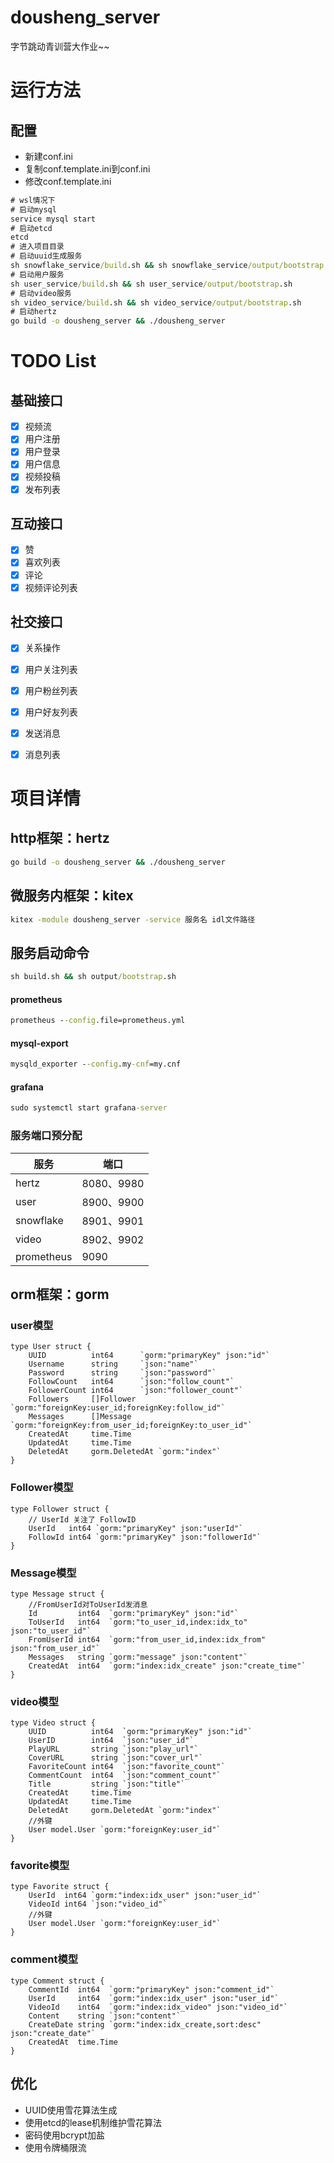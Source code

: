 # dousheng_server

字节跳动青训营大作业~~

# 运行方法

## 配置

* 新建conf.ini
* 复制conf.template.ini到conf.ini
* 修改conf.template.ini

~~~ cmd
# wsl情况下
# 启动mysql
service mysql start
# 启动etcd
etcd
# 进入项目目录
# 启动uuid生成服务
sh snowflake_service/build.sh && sh snowflake_service/output/bootstrap.sh
# 启动用户服务
sh user_service/build.sh && sh user_service/output/bootstrap.sh
# 启动video服务
sh video_service/build.sh && sh video_service/output/bootstrap.sh
# 启动hertz
go build -o dousheng_server && ./dousheng_server
~~~

# TODO List

## 基础接口

- [x] 视频流
- [x] 用户注册
- [x] 用户登录
- [x] 用户信息
- [x] 视频投稿
- [x] 发布列表

## 互动接口 

- [x] 赞
- [x] 喜欢列表
- [x] 评论
- [x] 视频评论列表

## 社交接口

- [x] 关系操作
- [x] 用户关注列表
- [x] 用户粉丝列表
- [x] 用户好友列表
- [x] 发送消息
- [x] 消息列表



# 项目详情

## http框架：hertz

~~~ cmd
go build -o dousheng_server && ./dousheng_server
~~~

## 微服务内框架：kitex

~~~ cmd
kitex -module dousheng_server -service 服务名 idl文件路径
~~~

## 服务启动命令

~~~ cmd
sh build.sh && sh output/bootstrap.sh
~~~

#### prometheus

~~~ cmd
prometheus --config.file=prometheus.yml
~~~

#### mysql-export

~~~ cmd
mysqld_exporter --config.my-cnf=my.cnf
~~~

#### grafana

~~~ cmd
sudo systemctl start grafana-server
~~~



### 服务端口预分配

| 服务         | 端口   |
|------------|------|
| hertz      | 8080、9980 |
| user       | 8900、9900 |
| snowflake  | 8901、9901 |
| video      | 8902、9902 |
| prometheus | 9090  |



## orm框架：gorm

### user模型

~~~ golang
type User struct {
	UUID          int64      `gorm:"primaryKey" json:"id"`
	Username      string     `json:"name"`
	Password      string     `json:"password"`
	FollowCount   int64      `json:"follow_count"`
	FollowerCount int64      `json:"follower_count"`
	Followers     []Follower `gorm:"foreignKey:user_id;foreignKey:follow_id"`
	Messages      []Message  `gorm:"foreignKey:from_user_id;foreignKey:to_user_id"`
	CreatedAt     time.Time
	UpdatedAt     time.Time
	DeletedAt     gorm.DeletedAt `gorm:"index"`
}
~~~

### Follower模型
~~~ golang
type Follower struct {
	// UserId 关注了 FollowID
	UserId   int64 `gorm:"primaryKey" json:"userId"`
	FollowId int64 `gorm:"primaryKey" json:"followerId"`
}
~~~

### Message模型
~~~ golang
type Message struct {
	//FromUserId对ToUserId发消息
	Id         int64  `gorm:"primaryKey" json:"id"`
	ToUserId   int64  `gorm:"to_user_id,index:idx_to" json:"to_user_id"`
	FromUserId int64  `gorm:"from_user_id,index:idx_from" json:"from_user_id"`
	Messages   string `gorm:"message" json:"content"`
	CreatedAt  int64  `gorm:"index:idx_create" json:"create_time"`
}
~~~

### video模型

~~~ golang
type Video struct {
	UUID          int64  `gorm:"primaryKey" json:"id"`
	UserID        int64  `json:"user_id"`
	PlayURL       string `json:"play_url"`
	CoverURL      string `json:"cover_url"`
	FavoriteCount int64  `json:"favorite_count"`
	CommentCount  int64  `json:"comment_count"`
	Title         string `json:"title"`
	CreatedAt     time.Time
	UpdatedAt     time.Time
	DeletedAt     gorm.DeletedAt `gorm:"index"`
	//外键
	User model.User `gorm:"foreignKey:user_id"`
}
~~~

### favorite模型

~~~ golang
type Favorite struct {
	UserId  int64 `gorm:"index:idx_user" json:"user_id"`
	VideoId int64 `json:"video_id"`
	//外键
	User model.User `gorm:"foreignKey:user_id"`
}
~~~

### comment模型

~~~ golang
type Comment struct {
	CommentId  int64  `gorm:"primaryKey" json:"comment_id"`
	UserId     int64  `gorm:"index:idx_user" json:"user_id"`
	VideoId    int64  `gorm:"index:idx_video" json:"video_id"`
	Content    string `json:"content"`
	CreateDate string `gorm:"index:idx_create,sort:desc" json:"create_date"`
	CreatedAt  time.Time
}
~~~

##  优化

* UUID使用雪花算法生成
* 使用etcd的lease机制维护雪花算法
* 密码使用bcrypt加盐
* 使用令牌桶限流
